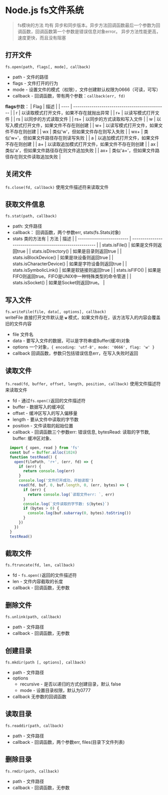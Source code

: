 # Node.js fs文件系统

> fs模块的方法 均有 异步和同步版本。异步方法回调函数最后一个参数为回调函数，回调函数第一个参数是错误信息对象error。
> 异步方法性能更高，速度更快，而且没有阻塞

## 打开文件
`fs.open(path, flags[, mode], callback)`
- path - 文件的路径
- flags - 文件打开的行为
- mode - 设置文件的模式（权限），文件创建默认权限为0666（可读，可写）
- callback - 回调函数，带有两个参数：`callback(err, fd)`

**flags**参数：
| Flag | 描述                                           |
| ---- | ---------------------------------------------- |
| r    | 以读取模式打开文件，如果不存在就抛出异常       |
| r+   | 以读写模式打开文件                             |
| rs   | 以同步的方式读取文件                           |
| rs+  | 以同步的方式读取和写入文件                     |
| w    | 以写入模式打开文件，如果文件不存在则创建       |
| w+   | 以读写模式打开文件，如果文件不存在则创建       |
| wx   | 类似'w'，但如果文件存在则写入失败              |
| wx+  | 类似'w+'，但如果文件路径存在则读写失败         |
| a    | 以追加模式打开文件，如果文件不存在则创建       |
| a+   | 以读取追加模式打开文件，如果文件不存在则创建   |
| ax   | 类似'a'，但如果文件路径存在则文件追加失败      |
| ax+  | 类似'a+'，但如果文件路径存在则文件读取追加失败 |

## 关闭文件
`fs.close(fd, callback)` 使用文件描述符来读取文件

## 获取文件信息
`fs.stat(path, callback)`
- path: 文件路径
- callback： 回调函数，两个参数err, stats(fs.Stats对象)
- stats 类的方法有
   | 方法                      | 描述                                                     |
   | ------------------------- | -------------------------------------------------------- |
   | stats.isFile()            | 如果是文件则返回true                                     |
   | stats.isDirectory()       | 如果是目录则返回true                                     |
   | stats.isBlockDevice()     | 如果是块设备则返回true                                   |
   | stats.isCharacterDevice() | 如果是字符设备则返回true                                 |
   | stats.isSymbolicLink()    | 如果是软链接则返回true                                   |
   | stats.isFIFO()            | 如果是FIFO则返回true。FIFO是UNIX中一种特殊类型的命令管道 |
   | stats.isSocket()          | 如果是Socket则返回true。                                 |

## 写入文件
`fs.writeFile(file, data[, options], callback)`  
writeFile 直接打开文件默认是 **`w`** 模式，如果文件存在，该方法写入的内容会覆盖旧的文件内容
- file 文件名
- data - 要写入文件的数据，可以是字符串或Buffer(缓冲)对象
- options 一个对象，`{ encoding: 'utf-8', mode: '0666', flag: 'w' }`
- callback 回调函数，参数只包括错误信息err，在写入失败时返回

## 读取文件
`fs.read(fd, buffer, offset, length, position, callback)` 使用文件描述符来读取文件
- fd - 通过`fs.open()`返回的文件描述符
- buffer - 数据写入的缓冲区
- offset - 缓冲区写入的写入偏移量
- length - 要从文件中读取的字节数
- position - 文件读取的起始位置
- callback - 回调函数三个参数err: 错误信息, bytesRead: 读取的字节数, buffer: 缓冲区对象、
```js
  import { open, read } from 'fs'
  const buf = Buffer.alloc(1024)
  function testRead() {
    open(filePath, 'r+', (err, fd) => {
      if (err) {
        return console.log(err)
      }
      console.log('文件打开成功，开始读取')
      read(fd, buf, 0, buf.length, 0, (err, bytes) => {
        if (err) {
          return console.log(`读取文件err: `, err)
        }
        console.log(`文件读取的字节数: ${bytes}`)
        if (bytes > 0) {
          console.log(buf.subarray(0, bytes).toString())
        }
      })
    })
  }
  testRead()
```

## 截取文件
`fs.ftruncate(fd, len, callback)`
- fd - `fs.open()`返回的文件描述符
- len - 文件内容截取的长度
- callback - 回调函数，无参数

## 删除文件
`fs.unlink(path, callback)`
- path - 文件路径
- callback - 回调函数，无参数

## 创建目录
`fs.mkdir(path [, options], callback)`
- path - 文件路径
- options
  - recursive - 是否以递归的方式创建目录，默认 false
  - mode - 设置目录权限，默认为0777
- callback 无参数的回调函数

## 读取目录
`fs.readdir(path, callback)`
- path - 文件路径
- callback - 回调函数，两个参数err, files(目录下文件列表)

## 删除目录
`fs.rmdir(path, callback)`
- path - 文件路径
- callback - 回调函数，无参数